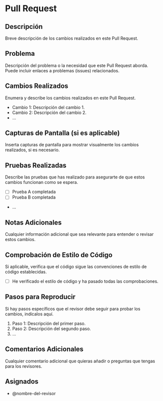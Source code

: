 # Pull Request

## Descripción

Breve descripción de los cambios realizados en este Pull Request.

## Problema

Descripción del problema o la necesidad que este Pull Request aborda. Puede incluir enlaces a problemas (issues) relacionados.

## Cambios Realizados

Enumera y describe los cambios realizados en este Pull Request.

- Cambio 1: Descripción del cambio 1.
- Cambio 2: Descripción del cambio 2.
- ...

## Capturas de Pantalla (si es aplicable)

Inserta capturas de pantalla para mostrar visualmente los cambios realizados, si es necesario.

## Pruebas Realizadas

Describe las pruebas que has realizado para asegurarte de que estos cambios funcionan como se espera.

- [ ] Prueba A completada
- [ ] Prueba B completada
- ...

## Notas Adicionales

Cualquier información adicional que sea relevante para entender o revisar estos cambios.

## Comprobación de Estilo de Código

Si aplicable, verifica que el código sigue las convenciones de estilo de código establecidas.

- [ ] He verificado el estilo de código y ha pasado todas las comprobaciones.

## Pasos para Reproducir

Si hay pasos específicos que el revisor debe seguir para probar los cambios, indícalos aquí.

1. Paso 1: Descripción del primer paso.
2. Paso 2: Descripción del segundo paso.
3. ...

## Comentarios Adicionales

Cualquier comentario adicional que quieras añadir o preguntas que tengas para los revisores.

## Asignados

- @nombre-del-revisor

